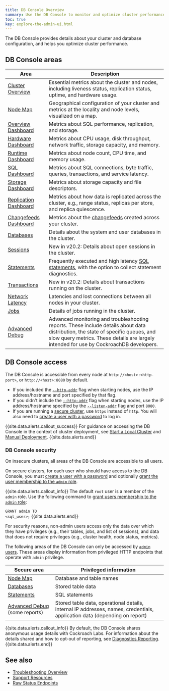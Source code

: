 ```yaml
---
title: DB Console Overview
summary: Use the DB Console to monitor and optimize cluster performance.
toc: true
key: explore-the-admin-ui.html
---
```


The DB Console provides details about your cluster and database configuration, and helps you optimize cluster performance.

## DB Console areas

Area | Description
--------|----
[Cluster Overview](ui-cluster-overview-page.html) | Essential metrics about the cluster and nodes, including liveness status, replication status, uptime, and hardware usage.
[Node Map](enable-node-map.html) | Geographical configuration of your cluster and metrics at the locality and node levels, visualized on a map.
[Overview Dashboard](ui-overview-dashboard.html) | Metrics about SQL performance, replication, and storage.
[Hardware Dashboard](ui-hardware-dashboard.html) | Metrics about CPU usage, disk throughput, network traffic, storage capacity, and memory.
[Runtime Dashboard](ui-runtime-dashboard.html) | Metrics about node count, CPU time, and memory usage.
[SQL Dashboard](ui-sql-dashboard.html) | Metrics about SQL connections, byte traffic, queries, transactions, and service latency.
[Storage Dashboard](ui-storage-dashboard.html) | Metrics about storage capacity and file descriptors.
[Replication Dashboard](ui-replication-dashboard.html) | Metrics about how data is replicated across the cluster, e.g., range status, replicas per store, and replica quiescence.
[Changefeeds Dashboard](ui-cdc-dashboard.html) | Metrics about the [changefeeds](stream-data-out-of-cockroachdb-using-changefeeds.html) created across your cluster.
[Databases](ui-databases-page.html) | Details about the system and user databases in the cluster.
[Sessions](ui-sessions-page.html) | <span class="version-tag">New in v20.2:</span> Details about open sessions in the cluster.
[Statements](ui-statements-page.html) | Frequently executed and high latency [SQL statements](sql-statements.html), with the option to collect statement diagnostics.
[Transactions](ui-transactions-page.html) | <span class="version-tag">New in v20.2:</span> Details about transactions running on the cluster.
[Network Latency](ui-network-latency-page.html) | Latencies and lost connections between all nodes in your cluster.
[Jobs](ui-jobs-page.html) | Details of jobs running in the cluster.
[Advanced Debug](ui-debug-pages.html) | Advanced monitoring and troubleshooting reports. These include details about data distribution, the state of specific queues, and slow query metrics. These details are largely intended for use by CockroachDB developers.

## DB Console access

The DB Console is accessible from every node at `http://<host>:<http-port>`, or `http://<host>:8080` by default.

- If you included the [`--http-addr`](cockroach-start.html#networking) flag when starting nodes, use the IP address/hostname and port specified by that flag.
- If you didn't include the [`--http-addr`](cockroach-start.html#networking) flag when starting nodes, use the IP address/hostname specified by the [`--listen-addr`](cockroach-start.html#networking) flag and port `8080`.
- If you are running a [secure cluster](#db-console-security), use `https` instead of `http`. You will also need to [create a user with a password](create-user.html#create-a-user-with-a-password) to log in.

{{site.data.alerts.callout_success}}
For guidance on accessing the DB Console in the context of cluster deployment, see [Start a Local Cluster](start-a-local-cluster.html) and [Manual Deployment](manual-deployment.html).
{{site.data.alerts.end}}

### DB Console security

On insecure clusters, all areas of the DB Console are accessible to all users.

On secure clusters, for each user who should have access to the DB Console, you must [create a user with a password](create-user.html#create-a-user-with-a-password) and optionally [grant the user membership to the `admin` role](grant-roles.html).

{{site.data.alerts.callout_info}}
The default `root` user is a member of the `admin` role. Use the following command to [grant users membership to the `admin` role](grant-roles.html):

<code style="white-space:pre-wrap">GRANT admin TO \<sql_user\>;</code>
{{site.data.alerts.end}}

For security reasons, non-admin users access only the data over which they have privileges (e.g., their tables, jobs, and list of sessions), and data that does not require privileges (e.g., cluster health, node status, metrics).

The following areas of the DB Console can only be accessed by [`admin` users](authorization.html#admin-role). These areas display information from privileged HTTP endpoints that operate with `admin` privilege.

Secure area | Privileged information
-----|-----
[Node Map](enable-node-map.html) | Database and table names
[Databases](ui-databases-page.html) | Stored table data
[Statements](ui-statements-page.html) | SQL statements
[Advanced Debug](ui-debug-pages.html) (some reports) | Stored table data, operational details, internal IP addresses, names, credentials, application data (depending on report)

{{site.data.alerts.callout_info}}
By default, the DB Console shares anonymous usage details with Cockroach Labs. For information about the details shared and how to opt-out of reporting, see [Diagnostics Reporting](diagnostics-reporting.html).
{{site.data.alerts.end}}

## See also

- [Troubleshooting Overview](troubleshooting-overview.html)
- [Support Resources](support-resources.html)
- [Raw Status Endpoints](monitoring-and-alerting.html#raw-status-endpoints)
